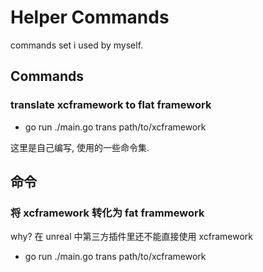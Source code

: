 # Helper Commands

commands set i used by myself.

## Commands

### translate xcframework to flat framework
* go run ./main.go trans path/to/xcframework


这里是自己编写, 使用的一些命令集.

## 命令

### 将 xcframework 转化为 fat frammework

why? 在 unreal 中第三方插件里还不能直接使用 xcframework

* go run ./main.go trans path/to/xcframework
